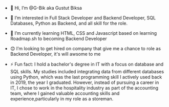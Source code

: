 - 👋 Hi, I’m @G-Bik aka Gustut Biksa
- 👀 I’m interested in Full Stack Developer and Backend Developer, SQL Databases, Python as Backend, and all skill for the role.
- 🌱 I’m currently learning HTML, CSS and Javascript based on learning Roadmap.sh to becoming Backend Developer
- 😊 I’m looking to get hired on company that give me a chance to role as Backend Developer, it's will awsome to me
  
- ⚡ Fun fact: I hold a bachelor's degree in IT with a focus on database and SQL skills. My studies included integrating data from different databases using Python, which was the last programming skill I actively used back in 2019, the year I graduated. However, instead of pursuing a career in IT, I chose to work in the hospitality industry as part of the accounting team, where I gained valuable accounting skills and experience,particularly in my role as a storeman.

<!---
G-Bik/G-Bik is a ✨ special ✨ repository because its `README.md` (this file) appears on your GitHub profile.
You can click the Preview link to take a look at your changes.
--->
